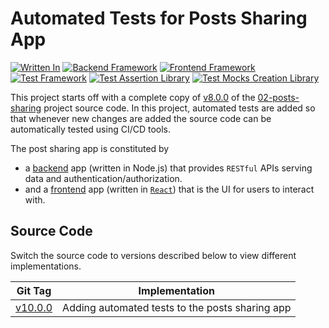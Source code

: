 # Automated Tests for Posts Sharing App

[![Written In](https://img.shields.io/badge/Written%20in-Node.js-026e00?style=flat&logo=Node.js)](https://nodejs.org/)
[![Backend Framework](https://img.shields.io/badge/Backend%20Framework-Express.js-FA8072?style=flat)](https://expressjs.com/)
[![Frontend Framework](https://img.shields.io/badge/Frontend%20Framework-React-61DAFB?style=flat&logo=React)](https://reactjs.org/)
[![Test Framework](https://img.shields.io/badge/Test%20Framework-Mocha-8D6748?style=flat&logo=Mocha)](https://mochajs.org/)
[![Test Assertion Library](https://img.shields.io/badge/Test%20Assertion%20Library-Chai-8D6748?style=flat)](https://www.chaijs.com/)
[![Test Mocks Creation Library](https://img.shields.io/badge/Test%20Mocks%20Library-Sinon-8D6748?style=flat)](https://sinonjs.org/)

This project starts off with a complete copy of [v8.0.0](https://github.com/TranXuanHoang/NodeJS/releases/tag/v8.0.0) of the [02-posts-sharing](../02-posts-sharing) project source code. In this project, automated tests are added so that whenever new changes are added the source code can be automatically tested using CI/CD tools.

The post sharing app is constituted by

* a [backend](./backend) app (written in Node.js) that provides `RESTful` APIs serving data and authentication/authorization.
* and a [frontend](./frontend) app (written in [`React`](https://reactjs.org/)) that is the UI for users to interact with.

## Source Code

Switch the source code to versions described below to view different implementations.

| Git Tag | Implementation |
|---------|----------------|
| [v10.0.0](https://github.com/TranXuanHoang/NodeJS/releases/tag/v10.0.0) | Adding automated tests to the posts sharing app |
